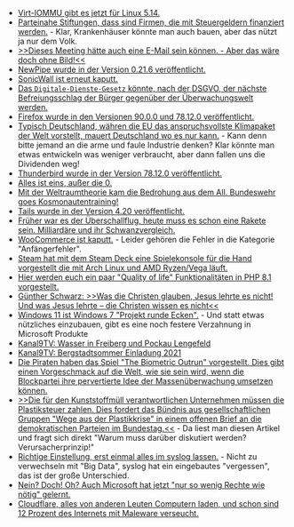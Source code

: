 * [Virt-IOMMU gibt es jetzt für Linux 5.14.](https://www.phoronix.com/scan.php?page=news_item&px=Linux-5.14-IOMMU)
* [Parteinahe Stiftungen, dass sind Firmen, die mit Steuergeldern finanziert werden.](https://blog.fefe.de/?ts=9e14d410) - Klar, Krankenhäuser könnte man auch bauen, aber das nützt ja nur dem Volk.
* [>>Dieses Meeting hätte auch eine E-Mail sein können. - Aber das wäre doch ohne Bild!<<](https://tuxproject.de/blog/2021/07/zoom-1995/)
* [NewPipe wurde in der Version 0.21.6 veröffentlicht.](https://newpipe.net/blog/pinned/release/newpipe-0.21.6-released/)
* [SonicWall ist erneut kaputt.](https://www.bleepingcomputer.com/news/security/sonicwall-warns-of-critical-ransomware-risk-to-eol-sma-100-vpn-appliances/)
* [Das `Digitale-Dienste-Gesetz` könnte, nach der DSGVO, der nächste Befreiungsschlag der Bürger gegenüber der Überwachungswelt werden.](https://www.patrick-breyer.de/digitale-dienste-gesetz-ausschuss-fuer-buergerliche-freiheiten-will-digitale-privatsphaere-und-freie-meinungsaeusserung-im-netz-durchsetzen/)
* [Firefox wurde in den Versionen 90.0.0 und 78.12.0 veröffentlicht.](https://www.borncity.com/blog/2021/07/14/firefox-90-0-0-und-78-12-0-esr-verfgbar/)
* [Typisch Deutschland, währen die EU das anspruchsvollste Klimapaket der Welt vorstellt, mauert Deutschland wo es nur kann.](https://www.sonnenseite.com/de/politik/eu-klimapaket-anspruchsvollste-klimagesetze-weltweit/) - Kann denn bitte jemand an die arme und faule Industrie denken? Klar könnte man etwas entwickeln was weniger verbraucht, aber dann fallen uns die Dividenden weg!
* [Thunderbird wurde in der Version 78.12.0 veröffentlicht.](https://www.borncity.com/blog/2021/07/14/thunderbird-78-12-0/)
* [Alles ist eins, außer die 0.](https://www.ccc.de/de/updates/2021/allesisteins)
* [Mit der Weltraumtheorie kam die Bedrohung aus dem All. Bundeswehr goes Kosmonautentraining!](https://tuxproject.de/blog/2021/07/hindukusch-war-gestern/)
* [Tails wurde in der Version 4.20 veröffentlicht.](https://lwn.net/Articles/862771)
* [Früher war es der Überschallflug, heute muss es schon eine Rakete sein. Milliardäre und ihr Schwanzvergleich.](https://www.sonnenseite.com/de/zukunft/weltraumtourismus-umweltzerstoerendes-milliardaerswettrennen/)
* [WooCommerce ist kaputt.](https://www.bleepingcomputer.com/news/security/woocommerce-fixes-vulnerability-exposing-5-million-sites-to-data-theft/) - Leider gehören die Fehler in die Kategorie "Anfängerfehler".
* [Steam hat mit dem Steam Deck eine Spielekonsole für die Hand vorgestellt die mit Arch Linux und AMD Ryzen/Vega läuft.](https://www.phoronix.com/scan.php?page=news_item&px=Steam-Deck)
* [Hier werden euch ein paar "Quality of life" Funktionalitäten in PHP 8.1 vorgestellt.](https://stitcher.io/blog/php-81-before-and-after)
* [Günther Schwarz: >>Was die Christen glauben, Jesus lehrte es nicht! Und was Jesus lehrte – die Christen wissen es nicht<<](https://www.sonnenseite.com/de/franz-alt/kommentare-interviews/die-kirchenflucht/)
* [Windows 11 ist Windows 7 "Projekt runde Ecken".](https://www.bleepingcomputer.com/news/microsoft/microsoft-unveils-windows-11s-beautiful-new-context-menus/) - Und statt etwas nützliches einzubauen, gibt es eine noch festere Verzahnung in Microsoft Produkte
* [Kanal9TV: Wasser in Freiberg und Pockau Lengefeld](https://www.youtube.com/watch?v=CBLe2k1vYKA)
* [Kanal9TV: Bergstadtsommer Einladung 2021](https://www.youtube.com/watch?v=bsvHM8DnHnk)
* [Die Piraten haben das Spiel "The Biometric Outrun" vorgestellt. Dies gibt einen Vorgeschmack auf die Welt, wie sie sein wird, wenn die Blockpartei ihre pervertierte Idee der Massenüberwachung umsetzen können.](https://www.patrick-breyer.de/piraten-stellen-videospiel-gegen-gesichtserkennung-und-biometrische-massenueberwachung-vor-2/)
* [>>Die für den Kunststoffmüll verantwortlichen Unternehmen müssen die Plastiksteuer zahlen. Dies fordert das Bündnis aus gesellschaftlichen Gruppen "Wege aus der Plastikkrise" in einem offenen Brief an die demokratischen Parteien im Bundestag.<<](https://www.sonnenseite.com/de/umwelt/fuer-muellflut-verantwortliche-unternehmen-muessen-plastiksteuer-zahlen/) - Da liest man diesen Artikel und fragt sich direkt "Warum muss darüber diskutiert werden? Verursacherprinzip!"
* [Richtige Einstellung, erst einmal alles im syslog lassen.](https://utcc.utoronto.ca/~cks/space/blog/sysadmin/SyslogLogEverythingSomewhere) - Nicht zu verwechseln mit "Big Data", syslog hat ein eingebautes "vergessen", das ist der große Unterschied.
* [Nein? Doch! Oh? Auch Microsoft hat jetzt "nur so wenig Rechte wie nötig" gelernt.](https://www.borncity.com/blog/2021/07/18/lesefutter-was-man-beim-wechsel-auf-eine-zero-trust-netzwerkarchitektur-bei-microsoft-gelernt-hat/)
* [Cloudflare, alles von anderen Leuten Computern laden, und schon sind 12 Prozent des Internets mit Maleware verseucht.](https://www.bleepingcomputer.com/news/security/critical-cloudflare-cdn-flaw-allowed-compromise-of-12-percent-of-all-sites/)
